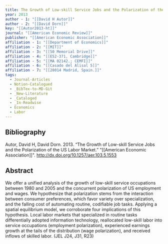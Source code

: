```yaml
---
title: The Growth of Low-skill Service Jobs and the Polarization of the US Labor Market
year: 2013
author - 1: "[[David H Autor]]"
author - 2: "[[David Dorn]]"
key: "[[Autor2013-ht]]"
journal: "[[American Economic Review]]"
publisher: "[[American Economic Association]]"
affiliation - 1: "[[Department of Economics]]"
affiliation - 2: "[[MIT]]"
affiliation - 3: "[[50 Memorial Drive]]"
affiliation - 4: "[[E52-371, Cambridge]]"
affiliation - 5: "[[MA 02142.; CEMFI]]"
affiliation - 6: "[[Casado del Alisal 5]]"
affiliation - 7: "[[28014 Madrid, Spain.]]"
tags:
  - Journal-Articles
  - Notion-Catalogued
  - _BibTex-to-MD-Git
  - _New-Literature
  - _Cataloged
  - _In-Readwise
  - Economics
  - Labor
---
```


## Bibliography
Autor, David H, David Dorn. 2013. “The Growth of Low-skill Service Jobs and the Polarization of the US Labor Market.” "[[American Economic Association]]". http://dx.doi.org/10.1257/aer.103.5.1553

## Abstract
We offer a unified analysis of the growth of low-skill service occupations between 1980 and 2005 and the concurrent polarization of US employment and wages. We hypothesize that polarization stems from the interaction between consumer preferences, which favor variety over specialization, and the falling cost of automating routine, codifiable job tasks. Applying a spatial equilibrium model, we corroborate four implications of this hypothesis. Local labor markets that specialized in routine tasks differentially adopted information technology, reallocated low-skill labor into service occupations (employment polarization), experienced earnings growth at the tails of the distribution (wage polarization), and received inflows of skilled labor. (JEL J24, J31, R23)